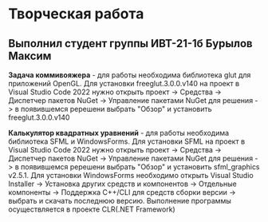 # Творческая работа
## Выполнил студент группы ИВТ-21-1б Бурылов Максим
**Задача коммивояжера** - для работы необходима библиотека glut для приложений OpenGL. Для установки freeglut.3.0.0.v140 на проект в Visual Studio Code 2022 нужно открыть проект -> Средства -> Диспетчер пакетов NuGet -> Управление пакетами NuGet для решения -> в появившемся ререшени выбрать "Обзор" и установить freeglut.3.0.0.v140

**Калькулятор квадратных уравнений** - для работы необходима библиотека SFML и WindowsForms. Для установки SFML на проект в Visual Studio Code 2022 нужно открыть проект -> Средства -> Диспетчер пакетов NuGet -> Управление пакетами NuGet для решения -> в появившемся ререшени выбрать "Обзор" и установить sfml_graphics v2.5.1. Для установки WindowsForms необходимо открыть Visual Studio Installer -> Установка других средств и компонентов -> Отдельные компоненты -> Поддержка C++/CLI для средств сборки версии -> выбрать и скачать последнюю версию. Выполнение программы осуществляется в проекте CLR(.NET Framework) 
